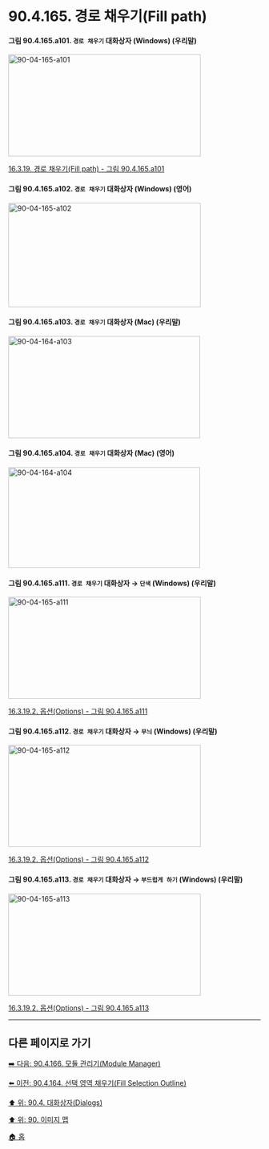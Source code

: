 # 90.4.165. 경로 채우기(Fill path)

<a id="90-04-165-a101"></a>

#### 그림 90.4.165.a101. `경로 채우기` 대화상자 (Windows) (우리말)
<img width="384" height="204" alt="90-04-165-a101" src="https://github.com/user-attachments/assets/2b56e0fd-fcaf-445a-a1b3-6ea6b1d0838e" />

[16.3.19. 경로 채우기(Fill path) - 그림 90.4.165.a101](./16-03-19-00-fill_path.md#90-04-165-a101)

<a id="90-04-165-a102"></a>

#### 그림 90.4.165.a102. `경로 채우기` 대화상자 (Windows) (영어)
<img width="384" height="208" alt="90-04-165-a102" src="https://github.com/user-attachments/assets/11c66d4e-19f3-4a07-a50d-937fdb6e3f5c" />

<a id="90-04-165-a103"></a>

#### 그림 90.4.165.a103. `경로 채우기` 대화상자 (Mac) (우리말)
<img width="383" height="204" alt="90-04-164-a103" src="https://github.com/user-attachments/assets/43b87a06-fc0e-4188-952a-5c5ff9ab930c" />

<a id="90-04-165-a104"></a>

#### 그림 90.4.165.a104. `경로 채우기` 대화상자 (Mac) (영어)
<img width="383" height="201" alt="90-04-164-a104" src="https://github.com/user-attachments/assets/f71aedc3-3060-42bb-917d-e8a03a8df0b6" />

<a id="90-04-165-a111"></a>

#### 그림 90.4.165.a111. `경로 채우기` 대화상자 → `단색` (Windows) (우리말)
<img width="384" height="204" alt="90-04-165-a111" src="https://github.com/user-attachments/assets/056c1d2a-a587-4175-b0e5-35b33df72885" />

[16.3.19.2. 옵션(Options) - 그림 90.4.165.a111](./16-03-19-02-options.md#90-04-165-a111)

<a id="90-04-165-a112"></a>

#### 그림 90.4.165.a112. `경로 채우기` 대화상자 → `무늬` (Windows) (우리말)
<img width="384" height="204" alt="90-04-165-a112" src="https://github.com/user-attachments/assets/ea5f546b-292f-47f6-b285-ae2b0bbeb891" />

[16.3.19.2. 옵션(Options) - 그림 90.4.165.a112](./16-03-19-02-options.md#90-04-165-a112)

<a id="90-04-165-a113"></a>

#### 그림 90.4.165.a113. `경로 채우기` 대화상자 → `부드럽게 하기` (Windows) (우리말)
<img width="384" height="204" alt="90-04-165-a113" src="https://github.com/user-attachments/assets/ae453c19-8b82-47aa-a921-708c896c1f21" />

[16.3.19.2. 옵션(Options) - 그림 90.4.165.a113](./16-03-19-02-options.md#90-04-165-a113)

***

## 다른 페이지로 가기

[➡️ 다음: 90.4.166. 모듈 관리기(Module Manager)](./90-04-0166-module_manager.md)

[⬅️ 이전: 90.4.164. 선택 영역 채우기(Fill Selection Outline)](./90-04-0164-fill_selection_outline.md)

[⬆️ 위: 90.4. 대화상자(Dialogs)](./90-04-0000-dialogs.md)

[⬆️ 위: 90. 이미지 맵](./90-00-image-map.md)

[🏠 홈](./00-home.md)